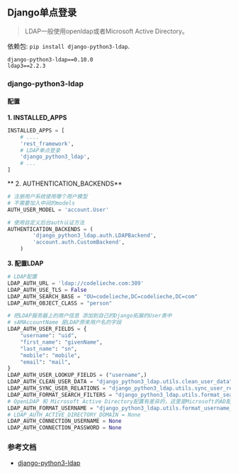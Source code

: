 ## Django单点登录
> LDAP一般使用openldap或者Microsoft Active Directory。

依赖包: `pip install django-python3-ldap`.

```
django-python3-ldap==0.10.0
ldap3==2.2.3
```

### django-python3-ldap


#### 配置

**1. INSTALLED_APPS**

```python
INSTALLED_APPS = [
    # ....
    'rest_framework',
    # LDAP单点登录
    'django_python3_ldap',
    # ...
]
```

** 2. AUTHENTICATION_BACKENDS**

```python
# 注册用户系统使用哪个用户模型
# 不需要加入中间的models
AUTH_USER_MODEL = 'account.User'

# 使用自定义后台auth认证方法
AUTHENTICATION_BACKENDS = (
        'django_python3_ldap.auth.LDAPBackend',
        'account.auth.CustomBackend',
    )
```

**3. 配置LDAP**

```python
# LDAP配置
LDAP_AUTH_URL = 'ldap://codelieche.com:389'
LDAP_AUTH_USE_TLS = False
LDAP_AUTH_SEARCH_BASE = "OU=codelieche,DC=codelieche,DC=com"
LDAP_AUTH_OBJECT_CLASS = "person"

# 把LDAP服务器上的用户信息 添加到自己的Django拓展的User表中
# sAMAccountName 是LDAP原来用户名的字段
LDAP_AUTH_USER_FIELDS = {
    "username": "uid",
    "first_name": "givenName",
    "last_name": "sn",
    "mobile": "mobile",
    "email": "mail",
}
LDAP_AUTH_USER_LOOKUP_FIELDS = ("username",)
LDAP_AUTH_CLEAN_USER_DATA = "django_python3_ldap.utils.clean_user_data"
LDAP_AUTH_SYNC_USER_RELATIONS = "django_python3_ldap.utils.sync_user_relations"
LDAP_AUTH_FORMAT_SEARCH_FILTERS = "django_python3_ldap.utils.format_search_filters"
# OpenLDAP 和 Microsoft Active Directory配置有差异的，这里是Microsoft的AD配置
LDAP_AUTH_FORMAT_USERNAME = "django_python3_ldap.utils.format_username_active_directory"
# LDAP_AUTH_ACTIVE_DIRECTORY_DOMAIN = None
LDAP_AUTH_CONNECTION_USERNAME = None
LDAP_AUTH_CONNECTION_PASSWORD = None
```

### 参考文档
- [django-python3-ldap](https://github.com/etianen/django-python3-ldap)
